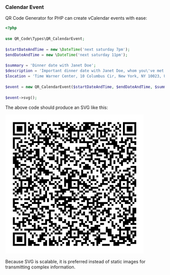 ### Calendar Event

QR Code Generator for PHP can create vCalendar events with ease:

```php
<?php

use QR_Code\Types\QR_CalendarEvent;

$startDateAndTime = new \DateTime('next saturday 7pm');
$endDateAndTime = new \DateTime('next saturday 11pm');

$summary = 'Dinner date with Janet Doe';
$description = 'Important dinner date with Janet Doe, whom you\'ve met at Tinder, at Per Se (French Restaurant)';
$location = 'Time Warner Center, 10 Columbus Cir, New York, NY 10023, USA';

$event = new QR_CalendarEvent($startDateAndTime, $endDateAndTime, $summary, $description, $location);

$event->svg();
```

The above code should produce an SVG like this:

![Calendar Event QR Code](../../assets/images/calendar-event.svg)

Because SVG is scalable, it is preferred instead of static images for transmitting complex information. 
